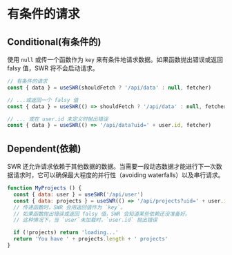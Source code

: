 # 有条件的请求

## Conditional(有条件的)

使用 `null` 或传一个函数作为 `key` 来有条件地请求数据。如果函数抛出错误或返回 falsy 值，SWR 将不会启动请求。

```js
// 有条件的请求
const { data } = useSWR(shouldFetch ? '/api/data' : null, fetcher)

// ...或返回一个 falsy 值
const { data } = useSWR(() => shouldFetch ? '/api/data' : null, fetcher)

// ... 或在 user.id 未定义时抛出错误
const { data } = useSWR(() => '/api/data?uid=' + user.id, fetcher)
```

## Dependent(依赖)

SWR 还允许请求依赖于其他数据的数据。当需要一段动态数据才能进行下一次数据请求时，它可以确保最大程度的并行性（avoiding waterfalls）以及串行请求。

```js
function MyProjects () {
  const { data: user } = useSWR('/api/user')
  const { data: projects } = useSWR(() => '/api/projects?uid=' + user.id)
  // 传递函数时，SWR 会用返回值作为 `key`。
  // 如果函数抛出错误或返回 falsy 值，SWR 会知道某些依赖还没准备好。
  // 这种情况下，当 `user`未加载时，`user.id` 抛出错误

  if (!projects) return 'loading...'
  return 'You have ' + projects.length + ' projects'
}
```
